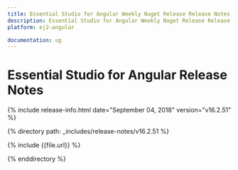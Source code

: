 ```yaml
---
title: Essential Studio for Angular Weekly Nuget Release Release Notes  
description: Essential Studio for Angular Weekly Nuget Release Release Notes  
platform: ej2-angular

documentation: ug
---
```


# Essential Studio for  Angular  Release Notes  

{% include release-info.html date="September 04, 2018"   version="v16.2.51"  %} 

{% directory path: _includes/release-notes/v16.2.51 %}

{% include {{file.url}} %}

{% enddirectory %}
